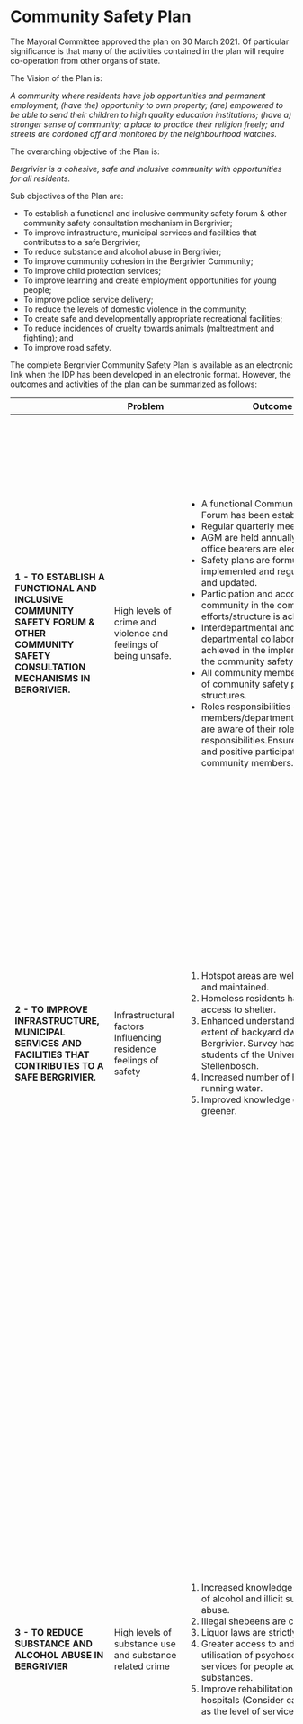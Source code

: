 # Community Safety Plan



The Mayoral Committee approved the plan on 30 March 2021. Of particular significance is that many of the activities contained in the plan will require co-operation from other organs of state.

The Vision of the Plan is:

_A community where residents have job opportunities and permanent employment; (have the) opportunity to own property; (are) empowered to be able to send their children to high quality education institutions; (have a) stronger sense of community; a place to practice their religion freely; and streets are cordoned off and monitored by the neighbourhood watches._

The overarching objective of the Plan is:

_Bergrivier is a cohesive, safe and inclusive community with opportunities for all residents._

Sub objectives of the Plan are:

* To establish a functional and inclusive community safety forum & other community safety consultation mechanism in Bergrivier;
* To improve infrastructure, municipal services and facilities that contributes to a safe Bergrivier;
* To reduce substance and alcohol abuse in Bergrivier;
* To improve community cohesion in the Bergrivier Community;
* To improve child protection services;
* To improve learning and create employment opportunities for young people;
* To improve police service delivery;
* To reduce the levels of domestic violence in the community;
* To create safe and developmentally appropriate recreational facilities;
* To reduce incidences of cruelty towards animals (maltreatment and fighting); and
* To improve road safety.

The complete Bergrivier Community Safety Plan is available as an electronic link when the IDP has been developed in an electronic format. However, the outcomes and activities of the plan can be summarized as follows:

<table data-card-size="large" data-view="cards"><thead><tr><th></th><th>Problem</th><th>Outcome</th><th>Activity</th><th>Responsible</th></tr></thead><tbody><tr><td><strong>1 - TO ESTABLISH A FUNCTIONAL AND INCLUSIVE COMMUNITY SAFETY FORUM &#x26; OTHER COMMUNITY SAFETY CONSULTATION MECHANISMS IN BERGRIVIER.</strong></td><td>High levels of crime and violence and feelings of being unsafe.</td><td><ul><li>A functional Community Safety Forum has been established.</li><li>Regular quarterly meetings are held.</li><li>AGM are held annually where new office bearers are elected.</li><li>Safety plans are formulated, implemented and regularly reviewed and updated.</li><li>Participation and accountability of community in the community safety efforts/structure is achieved.</li><li>Interdepartmental and cross departmental collaboration is achieved in the implementation of the community safety plan.</li><li>All community members are aware of community safety processes and structures. </li><li>Roles responsibilities defined, and members/departments/organisations are aware of their roles and responsibilities.Ensure accountability and positive participation of all community members.</li></ul></td><td><ul><li>Establish a safety forum to drive the Bergrivier safety plan.</li><li>Ensure buy-in of all stakeholders to implement and promote the Bergrivier safety strategy.</li><li>Ensure on-going community and stakeholder engagement, problem analysis and planning and through regular CSF meetings.</li><li>Bi-annual feedback given to community members on the status of implementation.</li><li>Conduct inter-departmental meetings to facilitate inter-departmental and cross departmental collaboration and communication.</li><li>Provide social crime prevention training to important role-players.</li><li>Effective project management of all the programmes implemented.</li><li>Formulate a work plan that outlines the roles and responsibilities as well as the timeframes.</li></ul></td><td><ul><li>Community members</li><li>Bergrivier Local Municipality</li><li>SAPS</li><li>Community Leaders</li><li>CPF</li><li>DBE</li><li>DoH</li><li>DSD</li><li>DCS</li><li>DoJ</li><li>Neighbourhood Watch groups</li><li>Schools/School Principal</li><li>DOCS</li></ul></td></tr><tr><td><strong>2 - TO IMPROVE INFRASTRUCTURE, MUNICIPAL SERVICES AND FACILITIES THAT CONTRIBUTES TO A SAFE BERGRIVIER.</strong></td><td>Infrastructural factors Influencing residence feelings of safety</td><td><ol><li>Hotspot areas are well-lit at night and maintained.</li><li>Homeless residents have improved access to shelter. </li><li>Enhanced understanding of the extent of backyard dwellers in Bergrivier. Survey has been done by students of the University of Stellenbosch. </li><li>Increased number of houses with running water. </li><li>Improved knowledge on living greener.</li></ol></td><td><ul><li>Roll-out street lighting in those areas not currently served/ in crime hotspot areas. </li><li>Increase in building of homes for residents.</li><li>Obtain knowledge/information on the amount of backyard dwellers and conditions in which they live in.</li><li>Improve sanitary services (Water, sewage and waste management).</li><li>Endorse recycling campaigns and education on living greener with school children and community members in general.</li><li>Continuous media coverage on living greener.</li><li>Crime hotspots are cleared of any obstructions and well lit.</li><li>Neighbourhood watch and the SAPS officials regularly visit identified crime hot spots.</li></ul></td><td><ul><li>The Bergrivier Local Municipality (Waste Management and Urban Planning Authorities)</li><li>SAP</li><li>DoCs</li></ul></td></tr><tr><td><strong>3 - TO REDUCE SUBSTANCE AND ALCOHOL ABUSE IN BERGRIVIER</strong></td><td>High levels of substance use and substance related crime</td><td><ol><li>Increased knowledge on the effects of alcohol and illicit substance abuse.</li><li>Illegal shebeens are closed. </li><li>Liquor laws are strictly enforced. </li><li>Greater access to and increased utilisation of psychosocial support services for people addicted to substances.</li><li>Improve rehabilitation sector within hospitals (Consider capacity as well as the level of services</li></ol></td><td><ul><li>Undertake research detailing the correct zoning for liquour outlets.</li><li>Collect data and information on the liquor outlets.</li><li>Continuously update information on the liquor outlets.</li><li>Designate a group (Preferably the CPF) to assist the SAPS to ensure that the liquor license holders retain their licenses and operate within rules and regulations. </li><li>Daily visits to legal shebeens to monitor the trading hours. </li><li>Daily visits to legal (and illegal) shebeens to remove children under the age of 18 years. </li><li>Eradicate ALL illegal/unlicensed shebeens. </li><li>Consult all liquor tradesmen on a quarterly basis. </li><li>Establish and facilitate Alcoholic Anonymous (AA) and Narcotics Anonymous (NA) meetings. </li><li>Establish effective and accessible rehabilitation centres. </li><li>Implement evidence-based substance abuse programmes by the DSD and the DoH. </li></ul><ul><li>Establish designated clinic rooms for psychiatric patients. </li><li> Create awareness campaigns around the effects of alcohol misuse. </li><li>Create greater awareness on the impact of illicit drug use. </li><li>Distribute materials to educate pregnant mothers on the impact of using alcohol during pregnancy. </li><li>Education initiatives on FAS. </li><li>Have regular media coverage on the topic of alcohol abuse, drug addition, FAS and the services to help with addiction in the Bergrivier communities. </li><li>School workshops on alcohol use, drug use, addiction, teenage pregnancy and FAS.</li></ul></td><td><ul><li>The Bergrivier Local Municipality</li><li>CPF</li><li>Community Safety Forum (CSF)</li><li>Liqour Traders/Tavern Owners</li><li>DBE</li><li>DoH</li><li>DSD</li><li>CBO</li><li>FBO</li><li>Churches</li><li>DoCS </li></ul></td></tr><tr><td><strong>4 - TO IMPROVE COMMUNITY COHESION IN THE BERGRIVIER COMMUNITY.</strong></td><td>Lack of community cohesion and  poor morale</td><td><ol><li>Community members are well connected and aware of community processes, events and concerns.</li><li>Increased community participation in community activities.</li></ol></td><td><ul><li>Promote and expand existing community and youth activities.</li><li>Create and implement new activities that are relevant for community cohesion and trust. These activities need to be run jointly by FBOS, CBOS and other stakeholders in the area to foster shared responsibility for safety within the community. For instance, house/street with the best garden campaign/competition or communities should hold annual fundraisers for scholarships.</li><li>Initiate 'Know your neighbour campaign/competitions."</li><li>Ensure that all community programmes and community initiatives are conducted within the regulations drafted by the SAPS, Community Safety Forum and the Municipality.</li><li>Establish electronic community forums. For instance, internet blogs where community members can post there safety concerns anonymously.</li><li>Increase church-based community activities to create awareness and promote social connectedness.</li><li>Improve home visitation by church leaders.</li><li>Conduct personal development workshops to community leaders and then to the community.</li></ul></td><td><ul><li>FBO</li><li>CPF</li><li>DSD</li><li>CBO Churches</li><li>Tavern owners</li><li>Schools Department of Sports, Arts and Recreation</li><li>Community leaders</li></ul></td></tr><tr><td><strong>5 - TO IMPROVE CHILD PROTECTION SERVICES.</strong></td><td>High levels of child abuse and neglect</td><td><p></p><ol><li>Safer school grounds for learners, educators and other school staff</li><li>School learners feel empowered to report experiences of abuse.</li><li>School authorities are empowered and know how to respond appropriately to cases of abuse that are reported to them.</li><li>There are registered &#x26; well managed places of safety.</li><li>Increased access to state health care professionals</li><li>Police, social workers and social auxiliary workers are adequately trained to identify &#x26; manage cases of child maltreatment.</li><li>Reported cases of child abuse and neglect are well managed.</li><li>Increased awareness of violence against children.</li></ol></td><td><ul><li>Implement and monitor the National School Safety Framework.</li><li>Establish safe afterschool facilities.</li><li>Implement and monitor anonymous reporting system for children who are victims of abuse.</li><li>Establish functional places of safety and safety parents, children's homes.</li><li>Increase/improve access to state psychologists and health professionals that are involved in cases of child abuse and neglect.</li><li>Train police and social auxiliary workers on dealing with cases of child abuse.</li><li>Educate and create awareness around the signs and symptoms and the appropriate responses to child abuse.</li><li>Ensure that places of safety and foster homes are safe and safety parents are well trained to deal with children who are victims of child abuse and neglect.</li><li>Improve follow-ups and monitoring of child abuse cases.</li><li>Improve investigation of child abuse cases by SAPS and Social Workers.</li><li>Offer parenting skills workshops.</li></ul></td><td><ul><li>DoH</li><li>DSD</li><li>Educators</li><li>CBOs</li><li>FBOs</li><li>SAPS</li><li>Schools</li><li>NGOs</li></ul></td></tr><tr><td><strong>6 - TO IMPROVE LEARNING AND CREATE EMPLOYMENT OPPORTUNITIES FOR YOUNG PEOPLE</strong></td><td>Low levels of education and unemployment amongst young people</td><td><ol><li>Girl learners feel empowered to make decisions around their learning/education</li><li>Increase in the number of functional ECD centres.</li><li>ECD centres provide quality services.</li><li>Educators are trained on positive discipline.</li><li>Schools have fully functional school safety teams.</li><li>Teachers, principals &#x26; the SMT are trained on school safety.</li><li>Programmes established to integrate out of school youth.</li><li>School learners have access to adequate nutrition through feeding schemes.</li><li>All children receive immunisation.</li><li>Improved school attendance.</li></ol></td><td><ul><li>Do training on entrepreneurial opportunities with young people and economically active individuals.</li><li>Create awareness of tertiary institutions and bursaries/student loan available.</li><li>Promote female empowerment and education.</li><li>Improve ECD centres.</li><li>Establish ECD activities in all regions (incl. playgroups and home-based ECD facilities).</li><li>Improve awareness of the importance of ECD.</li><li>Initiate feeding schemes for school learners.</li><li>Initiate programmes that motivate school dropouts to return to school. Improve school completion rates.</li><li>Improve pass rates and improved level of academia.</li><li>Increase in tertiary applications.</li><li>Continuous training for educators on School Safety, Positive Discipline etc.</li><li>Implement programmes to reintegrate out of school youth - Increased number of youths integrated back into the school.</li><li>Career guidance counselling should be given to learners in senior years of high school.</li><li>Establish skills development education programmes to create more jobs.</li><li>Implement mentorship initiative and job placement programme.</li></ul></td><td><ul><li>DBE</li><li>DSD</li><li>Department of Labour (DOL)</li><li>Bergrivier Local Municipality</li><li>ECD centres </li><li>Schools</li><li>DoH</li><li>Department of Travel and Tourism (DOTT)</li></ul></td></tr><tr><td><strong>7 - TO REDUCE THE LEVELS OF DOMESTIC VIOLENCE IN THE COMMUNITY</strong></td><td>High levels of domestic violence</td><td><ol><li>Awareness raised on domestic violence.</li><li>Women are empowered to make decisions.</li><li>Victims feel empowered to report experiences of domestic violence.</li><li>Women and girls have knowledge about and have access to support services for victims of abuse.</li></ol></td><td><ul><li>Establish a female-centred multi-agency domestic violence forum.</li><li>Develop mechanisms for women to anonymously report experiences of domestic violence.</li><li>Offer services and support to victims of domestic violence.</li><li>Provide educational programmes on the short- and long-term effects of domestic violence.</li><li>Establish or facilitate the use of services offered to families and victims of domestic violence.</li><li>Establish safe havens for women who are victims of domestic violence.</li><li>Offer counselling services to couples, families and perpetrators/ victims of domestic violence.</li><li>Support groups for victims, children and perpetrators of domestic violence.</li></ul></td><td><ul><li>Women's Groups</li><li>DoH</li><li>SAPS</li><li>CPFs</li><li>DSD</li><li>Churches</li><li>CBOs</li><li>FBOS</li></ul></td></tr><tr><td><strong>8 - TO IMPROVE POLICE SERVICE DELIVERY.</strong></td><td>Poor police service delivery</td><td><ol><li>The role of police in social crime prevention is clarified.</li><li>Improved police visibility and patrolling.</li><li>Improved human resources for policing.</li><li>Adequate training on dealing with and investigation into child abuse and neglect.</li><li>Improve relationships between the SAPS and the community.</li></ol></td><td><ul><li>Clarify roles of police officers in the community safety plan.</li><li>Improve police visibility and patrolling at the hotspots specifically and at the times when community members are most vulnerable.</li><li>Adequate training on dealing with and investigating child abuse and neglect.</li><li>Train and employ additional police officers.</li><li>Collectively prioritise crime prevention concerns.</li><li>Conduct refresher sessions for the police on legislation such as the Domestic Violence Act and child protection.</li><li>Review roles and responsibilities between SAPS and social workers and where they overlap clearly define the roles of each.</li></ul></td><td><ul><li>SAPS</li><li>Bergrivier Local Municipality</li><li>DSD</li><li>Child Protection Agencies</li><li>Community Safety Forum</li></ul></td></tr><tr><td><strong>9 - TO CREATE SAFE AND DEVELOPMENTALLY APPROPRIATE RECREATIONAL FACILITIES</strong></td><td>Lack of recreational services for young people</td><td><ol><li>Better understanding of the needs and priorities of young people.</li><li>Youth facilities are accessible, utilised and well managed.</li><li>The provision of recreational activities and facilities that youth are interested in.</li></ol></td><td><ul><li>Do a survey with youths and children to inform the development of any recreational facility (Voice of young people is key) and activities they are interested in getting involved in.</li><li>Provide facilities that can be used by young people, for instance sports fields and youth centres.</li><li>Measures to encourage the participation of young people in the provided activities and facilities should be implemented.</li><li>Ensure that these youth centres are well managed and controlled by adults.</li><li>Establish and ensure youths and children's participation in different youth clubs (different sports clubs, chess groups etc.).</li><li>Increase number of life skills programmes for youths that discuss issues such as drug abuse, teenage pregnancy, bullying, cyberbullying, sexual harassment, depression, safe ICT practices etc.</li><li>Provide personal development skills to sports coaches so they can impart the same skills to their young sports members.</li></ul></td><td><ul><li>Department of Sports, Arts and Culture</li><li>Bergrivier Local Municipality</li><li>CBO's</li><li>SAPS</li><li>DSD</li><li>Churches</li><li>Schools</li><li>DBE</li></ul></td></tr><tr><td><strong>10 - TO REDUCE INCIDENCES OF CRUELTY TOWARDS ANIMALS (MALTREATMENT AND FIGHTING).</strong></td><td>Concerning levels of animal fighting</td><td><ol><li>Awareness raised on animal maltreatment.</li><li>Efficient and accessible reporting mechanism for animal maltreatment is in place.</li></ol></td><td><ul><li>Improve neighbourhood patrolling by SAPS and CPFS.</li><li>Create awareness on animal maltreatment.</li><li>Establish animal control forums.</li><li>Establish reporting mechanisms for suspected animal abuse. Endorse humane treatment of animals.</li><li>Create awareness campaign on humane treatment of animals.</li></ul></td><td><ul><li>SAPS</li><li>Neighbourhood watches</li><li>Society for the Prevention of Cruelty to Animals (SPCA)</li></ul></td></tr><tr><td><strong>11 - TO IMPROVE ROAD SAFETY</strong></td><td>Reckless driving and speeding</td><td><ol><li>Reduced speeding.</li><li>Improved knowledge of traffic laws. </li><li>Responsible use of the road by all drivers and pedestrians (road accidents often happen when pedestrians use the road while under the influence of alcohol)</li><li>Ensure roads are well maintained-i.e., potholes fixed etc. since that also impacts road safety</li><li>Reduced trafficking of drugs on the roads</li></ol></td><td><ul><li>More roadblocks on N7 and West Coast road.</li><li>Improve road conditions (Especially the West Coast road).</li><li>Install traffic lights on roads identified as high-speed areas. Improve road signage (including road names, stops signs etc.).</li><li>Install speed cameras on high-speed roads.</li><li>More speed humps are placed on road around schools and ECD facilities.</li><li>Initiate scholar patrols at schools to ensure the safety of learners.</li><li>Increase in vehicle roadworthiness checks.</li><li>Establish a dedicated truck stop that is well monitored by law enforcement agents.</li></ul></td><td><ul><li>Department of Transport (DOT)</li><li>Traffic Department</li><li>Municipality</li></ul></td></tr></tbody></table>
